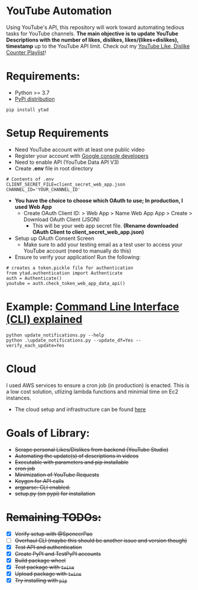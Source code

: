 # YouTube Automation
Using YouTube's API, this repository will work toward automating tedious tasks for YouTube channels. **The main objective is to update YouTube Descriptions with the number of likes, dislikes, likes/(likes+dislikes), timestamp** up to the YouTube API limit. Check out my [YouTube Like, Dislike Counter Playlist](https://youtube.com/playlist?list=PLHT3ZrWZ1pcSFjYuMPwa0m0pjB4fUP5c_)!

# Requirements:
- Python >= 3.7
- [PyPi distribution](https://pypi.org/project/ytad/)
````
pip install ytad
````

# Setup Requirements
- Need YouTube account with at least one public video
- Register your account with [Google console developers](https://console.developers.google.com)
- Need to enable API (YouTube Data API V3)
- Create **.env** file in root directory
````
# Contents of .env
CLIENT_SECRET_FILE=client_secret_web_app.json
CHANNEL_ID='YOUR_CHANNEL_ID'
````
- **You have the choice to choose which OAuth to use; In production, I used Web App**
  - Create OAuth Client ID: > Web App > Name Web App App > Create > Download OAuth Client (JSON)
    - This will be your web app secret file. **(Rename downloaded OAuth Client to client_secret_web_app.json)**
- Setup up OAuth Consent Screen
  - Make sure to add your testing email as a test user to access your YouTube account (need to manually do this)
-   Ensure to verify your application! Run the following:
  ````
  # creates a token.pickle file for authentication
  from ytad.authentication import Authenticate
  auth = Authenticate()
  youtube = auth.check_token_web_app_data_api()
  ````
# Example: [Command Line Interface (CLI) explained](https://youtu.be/yrzP762gV1I)
````
python update_notifications.py --help
python .\update_notifications.py --update_df=Yes --verify_each_update=Yes
````

# Cloud
I used AWS services to ensure a cron job (in production) is enacted. This is a low cost solution, utlizing lambda functions and minimial time on Ec2 instances.
- The cloud setup and infrastructure can be found [here](https://youtu.be/Q3mIrtMw_3E)

# Goals of Library:
- <strike> Scrape personal Likes/Dislikes from backend (YouTube Studio) </strike>
- <strike> Automating the update(s) of descriptions in videos </strike>
- <strike> Executable with parameters and pip installable </strike>
- <strike> cron job </strike>
- <strike> Minimization of YouTube Requests </strike>
- <strike> Keygen for API calls </strike>
- <strike> argparse: CLI enabled. </strike>
- <strike> setup.py (on pypi) for installation

# Remaining TODOs:
- [x] Verify setup with @SpencerPao
- [ ] Overhaul CLI (maybe this should be another issue and version though)
- [x] Test API and authentication
- [x] Create PyPI and TestPyPI accounts
- [x] Build package wheel
- [x] Test package with `twine`
- [x] Upload package with `twine`
- [x] Try installing with `pip`
